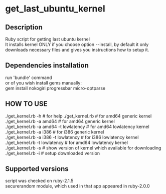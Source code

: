 # get_last_ubuntu_kernel  
## Description
Ruby script for getting last ubuntu kernel  
It installs kernel ONLY if you choose option --install, by default it only downloads necessary files and gives you instructions how to setup it.  

## Dependencies installation  
run 'bundle' command  
or of you wish install gems manually:  
gem install nokogiri progressbar micro-optparse  

## HOW TO USE  
./get_kernel.rb -h # for help
./get_kernel.rb # for amd64 generic kernel  
./get_kernel.rb -a amd64 # for amd64 generic kernel  
./get_kernel.rb -a amd64 -t lowlatency # for amd64 lowlatency kernel  
./get_kernel.rb -a i386 # for i386 generic kernel  
./get_kernel.rb -a i386 -t lowlatency # for i386 lowlatency kernel  
./get_kernel.rb -t lowlatency # for amd64 lowlatency kernel  
./get_kernel.rb -s # show version of kernel which available for downloading  
./get_kernel.rb -i # setup downloaded version  


## Supported versions
script was checked on ruby-2.1.5  
securerandom module, which used in that app appeared in ruby-2.0.0  
